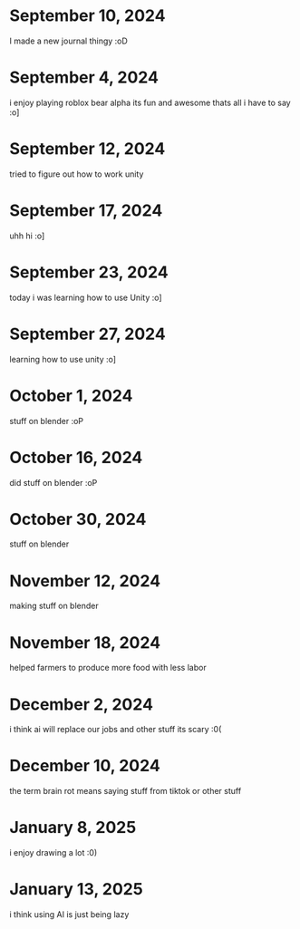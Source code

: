 # September 10, 2024

I made a new journal thingy :oD 

# September 4, 2024
i enjoy playing roblox bear alpha its fun and awesome thats all i have to say :o] 

# September 12, 2024
tried to figure out how to work unity 

# September 17, 2024
uhh hi :o] 

# September 23, 2024
today i was learning how to use Unity :o] 

# September 27, 2024
learning how to use unity :o] 

# October 1, 2024
stuff on blender :oP

# October 16, 2024
did stuff on blender :oP

# October 30, 2024
stuff on blender

# November 12, 2024
making stuff on blender

# November 18, 2024
helped farmers to produce more food with less labor

# December 2, 2024
i think ai will replace our jobs and other stuff its scary :0( 

# December 10, 2024
the term brain rot means saying stuff from tiktok or other stuff  

# January 8, 2025
i enjoy drawing a lot :0)

# January 13, 2025
i think using AI is just being lazy 
